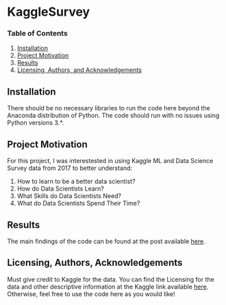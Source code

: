 # KaggleSurvey


### Table of Contents

1. [Installation](#installation)
2. [Project Motivation](#motivation)
3. [Results](#results)
4. [Licensing, Authors, and Acknowledgements](#licensing)

## Installation <a name="installation"></a>

There should be no necessary libraries to run the code here beyond the Anaconda distribution of Python.  The code should run with no issues using Python versions 3.*.

## Project Motivation<a name="motivation"></a>

For this project, I was interestested in using Kaggle ML and Data Science Survey data from 2017 to better understand:

1. How to learn to be a better data scientist?
2. How do Data Scientists Learn?
3. What Skills do Data Scientists Need?
4. What do Data Scientists Spend Their Time?

## Results<a name="results"></a>

The main findings of the code can be found at the post available [here](https://medium.com/@fxzero/how-do-you-become-a-good-data-scientist-c2473e688557).

## Licensing, Authors, Acknowledgements<a name="licensing"></a>

Must give credit to Kaggle for the data.  You can find the Licensing for the data and other descriptive information at the Kaggle link available [here](https://www.kaggle.com/kaggle/kaggle-survey-2017).  Otherwise, feel free to use the code here as you would like! 
